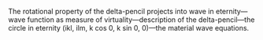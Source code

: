 The rotational property of the delta-pencil projects into wave in eternity—wave function as measure of virtuality—description of the delta-pencil—the circle in eternity (ikl, ilm, k cos 0, k sin 0, 0)—the material wave equations.